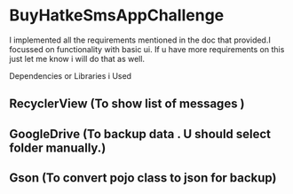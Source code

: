 # BuyHatkeSmsAppChallenge

 I implemented all the requirements mentioned in the doc that provided.I focussed on functionality with basic ui.
 If u have more requirements on this just let me know i will do that as well.

 Dependencies or Libraries i Used

 ## RecyclerView  (To show list of messages )
 ## GoogleDrive   (To backup data . U should select folder manually.)
 ## Gson          (To convert pojo class to json for backup)


